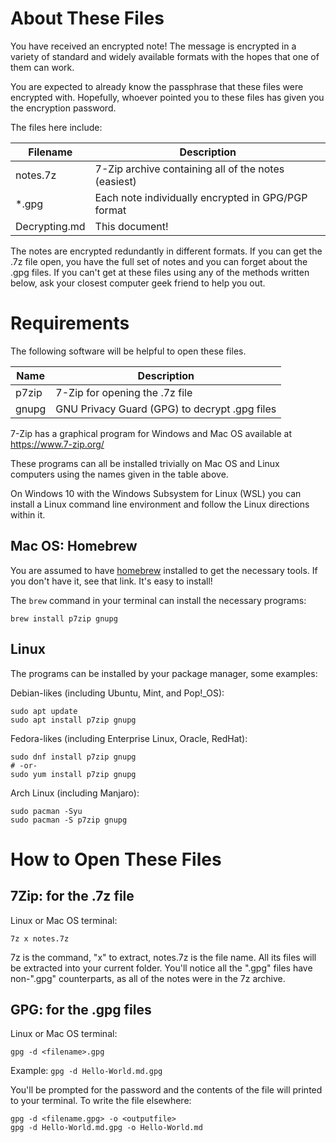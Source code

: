 # About These Files

You have received an encrypted note! The message is encrypted in a
variety of standard and widely available formats with the hopes that
one of them can work.

You are expected to already know the passphrase that these files
were encrypted with. Hopefully, whoever pointed you to these files
has given you the encryption password.

The files here include:

| Filename      | Description                                         |
|---------------|-----------------------------------------------------|
| notes.7z      | 7-Zip archive containing all of the notes (easiest) |
| *.gpg         | Each note individually encrypted in GPG/PGP format  |
| Decrypting.md | This document!                                      |

The notes are encrypted redundantly in different formats. If you can
get the .7z file open, you have the full set of notes and you can
forget about the .gpg files. If you can't get at these files using
any of the methods written below, ask your closest computer geek friend
to help you out.

# Requirements

The following software will be helpful to open these files.

| Name     | Description                                   |
|----------|-----------------------------------------------|
| p7zip    | 7-Zip for opening the .7z file                |
| gnupg    | GNU Privacy Guard (GPG) to decrypt .gpg files |

7-Zip has a graphical program for Windows and Mac OS available
at https://www.7-zip.org/

These programs can all be installed trivially on Mac OS and
Linux computers using the names given in the table above.

On Windows 10 with the Windows Subsystem for Linux (WSL) you can
install a Linux command line environment and follow the Linux
directions within it.

## Mac OS: Homebrew

You are assumed to have [homebrew](https://brew.sh/) installed to get
the necessary tools. If you don't have it, see that link. It's easy
to install!

The `brew` command in your terminal can install the necessary programs:

    brew install p7zip gnupg

## Linux

The programs can be installed by your package manager, some examples:

Debian-likes (including Ubuntu, Mint, and Pop!_OS):

    sudo apt update
    sudo apt install p7zip gnupg

Fedora-likes (including Enterprise Linux, Oracle, RedHat):

    sudo dnf install p7zip gnupg
    # -or-
    sudo yum install p7zip gnupg

Arch Linux (including Manjaro):

    sudo pacman -Syu
    sudo pacman -S p7zip gnupg

# How to Open These Files

## 7Zip: for the .7z file

Linux or Mac OS terminal:

    7z x notes.7z

7z is the command, "x" to extract, notes.7z is the file name. All its
files will be extracted into your current folder. You'll notice all the
".gpg" files have non-".gpg" counterparts, as all of the notes were in
the 7z archive.

## GPG: for the .gpg files

Linux or Mac OS terminal:

    gpg -d <filename>.gpg

Example: `gpg -d Hello-World.md.gpg`

You'll be prompted for the password and the contents of the file will
printed to your terminal. To write the file elsewhere:

    gpg -d <filename.gpg> -o <outputfile>
    gpg -d Hello-World.md.gpg -o Hello-World.md
